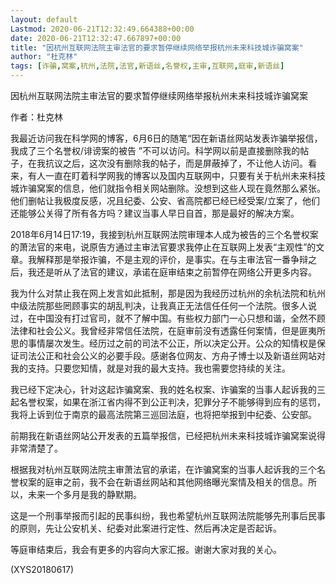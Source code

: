 ```yaml
---
layout: default
Lastmod: 2020-06-21T12:32:49.664388+00:00
date: 2020-06-21T12:32:47.667897+00:00
title: "因杭州互联网法院主审法官的要求暂停继续网络举报杭州未来科技城诈骗窝案"
author: "杜克林"
tags: [诈骗,窝案,杭州,法院,法官,新语丝,名誉权,主审,互联网,庭审,新语丝]
---
```


因杭州互联网法院主审法官的要求暂停继续网络举报杭州未来科技城诈骗窝案

作者：杜克林

我最近访问我在科学网的博客，6月6日的随笔“因在新语丝网站发表诈骗举报信，我成了三个名誉权/诽谤案的被告 ”不可以访问。科学网以前是直接删除我的帖子，在我抗议之后，这次没有删除我的帖子，而是屏蔽掉了，不让他人访问。看来，有人一直在盯着科学网我的博客以及国内互联网中，只要有关于杭州未来科技城诈骗窝案的信息，他们就指令相关网站删除。没想到这些人现在竟然那么紧张。他们删帖让我极度反感，况且纪委、公安、省高院都已经已经受案/立案了，他们还能够公关得了所有各方吗？建议当事人早日自首，那是最好的解决方案。

2018年6月14日17:19，我接到杭州互联网法院审理本人成为被告的三个名誉权案的萧法官的来电，说原告方通过主审法官要求我停止在互联网上发表“主观性”的文章。我解释那是举报诈骗，不是主观的评价，是事实。在与主审法官一番争辩之后，我还是听从了法官的建议，承诺在庭审结束之前暂停在网络公开更多内容。

我为什么对禁止我在网上发言如此抵制，那是因为我经历过杭州的余杭法院和杭州中级法院那些罔顾事实的胡乱判决，让我真正无法信任任何一个法院。很多人说过，在中国没有打过官司，就不了解中国。有些权力部门一心只想和谐，全然不顾法律和社会公义。我曾经非常信任法院，在庭审前没有透露任何案情，但是匪夷所思的事情屡次发生。经历过之前的司法不公正，所以决定公开。公众的知情权是保证司法公正和社会公义的必要手段。感谢各位网友、方舟子博士以及新语丝网站对我的支持。只要您知情，就是对我的最大支持。我也需要您持续的关注。

我已经下定决心，针对这起诈骗窝案、我的姓名权案、诈骗案的当事人起诉我的三起名誉权案，如果在浙江省内得不到公正判决，犯罪分子不能够得到应有的惩罚，我将上诉到位于南京的最高法院第三巡回法庭，也将把举报到中纪委、公安部。

前期我在新语丝网站公开发表的五篇举报信，已经把杭州未来科技城诈骗窝案说得非常清楚了。

根据我对杭州互联网法院主审萧法官的承诺，在诈骗窝案的当事人起诉我的三个名誉权案的庭审之前，我不会在新语丝网站和其他网络曝光案情及相关的信息。所以，未来一个多月是我的静默期。

这是一个刑事举报而引起的民事纠纷，我也希望杭州互联网法院能够先刑事后民事的原则，先让公安机关、纪委对此案进行定性、然后再决定是否起诉。

等庭审结束后，我会有更多的内容向大家汇报。谢谢大家对我的关心。

(XYS20180617)

